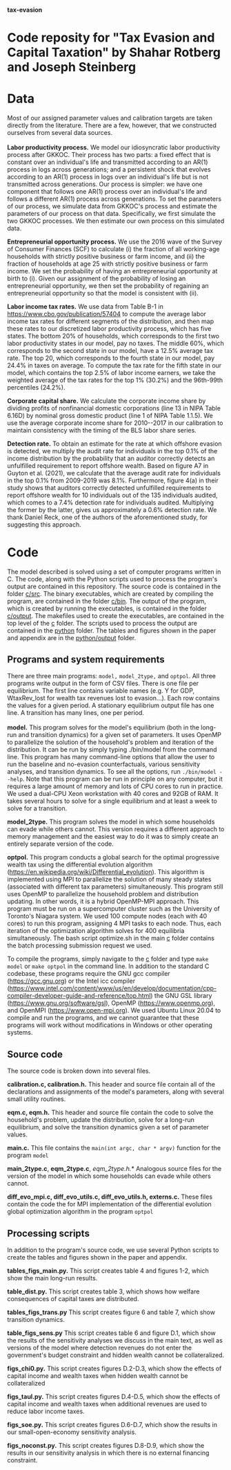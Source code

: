 #### tax-evasion
# Code reposity for "Tax Evasion and Capital Taxation" by Shahar Rotberg and Joseph Steinberg #

# Data #
Most of our assigned parameter values and calibration targets are taken directly from the literature. There are a few, however, that we constructed ourselves from several data sources.  
<br/>
**Labor productivity process.** We model our idiosyncratic labor productivity process after GKKOC. Their process has two parts: a fixed effect that is constant over an individual's life and transmitted according to an AR(1) process in logs across generations; and a persistent shock that evolves according to an AR(1) process in logs over an individual's life but is not transmitted across generations. Our process is simpler: we have one component that follows one AR(1) process over an individual's life and follows a different AR(1) process across generations. To set the parameters of our process, we simulate data from GKKOC's process and estimate the parameters of our process on that data. Specifically, we first simulate the two GKKOC processes. We then estimate our own process on this simulated data.

**Entrepreneurial opportunity process.** We use the 2016 wave of the Survey of Consumer Finances (SCF) to calculate (i) the fraction of all working-age households with strictly positive business or farm income, and (ii) the fraction of households at age 25 with strictly positive business or farm income. We set the probability of having an entrepreneurial opportunity at birth to (i). Given our assignment of the probability of losing an entrepreneurial opportunity, we then set the probability of regaining an entrepreneurial opportunity so that the model is consistent with (ii).

**Labor income tax rates.** We use data from Table B-1 in https://www.cbo.gov/publication/57404 to compute the average labor income tax rates for different segments of the distribution, and then map these rates to our discretized labor productivity process, which has five states. The bottom 20\% of households, which corresponds to the first two labor productivity states in our model, pay no taxes. The middle 60%, which corresponds to the second state in our model, have a 12.5% average tax rate. The top 20\, which corresponds to the fourth state in our model, pay 24.4% in taxes on average. To compute the tax rate for the fifth state in our model, which contains the top 2.5% of labor income earners, we take the weighted average of the tax rates for the top 1% (30.2%) and the 96th-99th percentiles (24.2%).

**Corporate capital share.** We calculate the corporate income share by dividing profits of nonfinancial domestic corporations (line 13 in NIPA Table 6.16D) by nominal gross domestic product (line 1 of NIPA Table 1.1.5). We use the average corporate income share for 2010--2017 in our calibration to maintain consistency with the timing of the BLS labor share series.

**Detection rate.** To obtain an estimate for the rate at which offshore evasion is detected, we multiply the audit rate for individuals in the top 0.1\% of the income distribution by the probability that an auditor correctly detects an unfulfilled requirement to report offshore wealth. Based on figure A7 in Guyton et al. (2021), we calculate that the average audit rate for individuals in the top 0.1% from 2009-2019 was 8.1%. Furthermore, figure 4(a) in their study shows that auditors correctly detected unfulfilled requirements to report offshore wealth for 10 individuals out of the 135 individuals audited, which comes to a 7.4\% detection rate for individuals audited. Multiplying the former by the latter, gives us approximately a 0.6% detection rate. We thank Daniel Reck, one of the authors of the aforementioned study, for suggesting this approach.

# Code #
The model described is solved using a set of computer programs written in C. The code, along with the Python scripts used to process the program's output are contained in this repository. The source code is contained in the folder <a href="c/src">c/src</a>. The binary executables, which are created by compiling the program, are contained in the folder <a href="c/bin">c/bin</a>. The output of the program, which is created by running the executables, is contained in the folder <a href="c/output">c/output</a>. The makefiles used to create the executables, are contained in the top level of the <a href="c">c</a> folder. The scripts used to process the output are contained in the <a href="python">python</a> folder. The tables and figures shown in the paper and appendix are in the <a href="python/output">python/output</a> folder.

## Programs and system requirements ##
There are three main programs: `model,` `model_2type,` and `optpol`. All three programs write output in the form of CSV files. There is one file per equilibrium. The first line contains variable names (e.g. Y for GDP, WtaxRev_lost for wealth tax revenues lost to evasion...). Each row contains the values for a given period. A stationary equilibrium output file has one line. A transition has many lines, one per period.  
<br/>
**model.** This program solves for the model's equilibrium (both in the long-run and transition dynamics) for a given set of parameters. It uses OpenMP to parallelize the solution of the household's problem and iteration of the distribution. It can be run by simply typing ./bin/model from the command line. This program has many command-line options that allow the user to run the baseline and no-evasion counterfactuals, various sensitivity analyses, and transition dynamics. To see all the options, run `./bin/model --help`. Note that this program can be run in principle on any computer, but it requires a large amount of memory and lots of CPU cores to run in practice. We used a dual-CPU Xeon workstation with 40 cores and 92GB of RAM. It takes several hours to solve for a single equilibrium and at least a week to solve for a transition.

**model_2type.** This program solves the model in which some households can evade while others cannot. This version requires a different approach to memory management and the easiest way to do it was to simply create an entirely separate version of the code.

  **optpol.** This program conducts a global search for the optimal progressive wealth tax using the differential evolution algorithm (https://en.wikipedia.org/wiki/Differential_evolution). This algorithm is implemented using MPI to parallelize the solution of many steady states (associated with different tax parameters) simultaneously. This program still uses OpenMP to parallelize the household problem and distribution updating. In other words, it is a hybrid OpenMP-MPI approach. This program must be run on a supercomputer cluster such as the University of Toronto's Niagara system. We used 100 compute nodes (each with 40 cores) to run this program, assigning 4 MPI tasks to each node. Thus, each iteration of the optimization algorithm solves for 400 equilibria simultaneously. The bash script optimize.sh in the main <a href="c">c</a> folder contains the batch processing submission request we used.
  
To compile the programs, simply navigate to the <a href="c">c</a> folder and type `make model` or `make optpol` in the command line. In addition to the standard C codebase, these programs require the GNU gcc compiler (https://gcc.gnu.org) or the Intel icc compiler (https://www.intel.com/content/www/us/en/develop/documentation/cpp-compiler-developer-guide-and-reference/top.html) the GNU GSL library (https://www.gnu.org/software/gsl), OpenMP (https://www.openmp.org), and OpenMPI (https://www.open-mpi.org). We used Ubuntu Linux 20.04 to compile and run the programs, and we cannot guarantee that these programs will work without modifications in Windows or other operating systems.

## Source code ##
The source code is broken down into several files.

**calibration.c, calibration.h.** This header and source file contain all of the declarations and assignments of the model's parameters, along with several small utility routines.

**eqm.c, eqm.h.** This header and source file contain the code to solve the household's problem, update the distribution, solve for a long-run equilibrium, and solve the transition dynamics given a set of parameter values.

**main.c.** This file contains the `main(int argc, char * argv)` function for the program `model`

**main_2type.c**, **eqm_2type.c**, *eqm_2type.h.** Analogous source files for the version of the model in which some households can evade while others cannot.

**diff_evo_mpi.c, diff_evo_utils.c, diff_evo_utils.h, externs.c.** These files contain the code the for MPI implementation of the differential evolution global optimization algorithm in the program `optpol`

## Processing scripts ##
In addition to the program's source code, we use several Python scripts to create the tables and figures shown in the paper and appendix.

**tables_figs_main.py.** This script creates table 4 and figures 1-2, which show the main long-run results.

**table_dist.py.** This script creates table 3, which shows how welfare consequences of capital taxes are distributed.

**tables_figs_trans.py** This script creates figure 6 and table 7, which show transition dynamics.

**table_figs_sens.py** This script creates table 6 and figure D.1, which show the results of the sensitivity analyses we discuss in the main text, as well as versions of the model where detection revenues do not enter the government's budget constraint and hidden wealth cannot be collateralized.

**figs_chi0.py.** This script creates figures D.2-D.3, which show the effects of capital income and wealth taxes when hidden wealth cannot be collateralized

**figs_taul.py.** This script creates figures D.4-D.5, which show the effects of capital income and wealth taxes when additional revenues are used to reduce labor income taxes.

**figs_soe.py.** This script creates figures D.6-D.7, which show the results in our small-open-economy sensitivity analysis.

**figs_noconst.py.** This script creates figures D.8-D.9, which show the results in our sensitivity analysis in which there is no external financing constraint.
